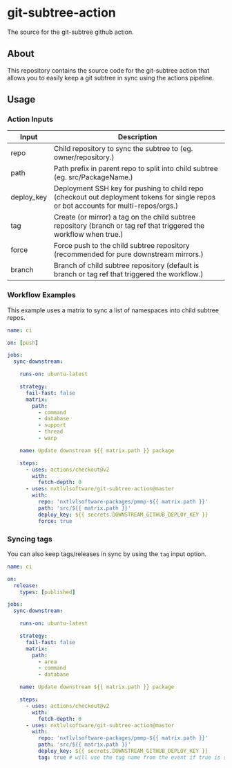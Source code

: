 # git-subtree-action
The source for the git-subtree github action.

## About
This repository contains the source code for the git-subtree action that allows you to easily keep a git subtree in sync
using the actions pipeline.

## Usage

### Action Inputs
| Input        | Description                                                                                                                         |
| ------------ | -------------------------------------------------------------------------------------                                               |
| repo         | Child repository to sync the subtree to (eg. owner/repository.)                                                                     |
| path         | Path prefix in parent repo to split into child subtree (eg. src/PackageName.)                                                       |
| deploy_key   | Deployment SSH key for pushing to child repo (checkout out deployment tokens for single repos or bot accounts for multi-repos/orgs.)|
| tag          | Create (or mirror) a tag on the child subtree repository (branch or tag ref that triggered the workflow when true.)                |
| force        | Force push to the child subtree repository (recommended for pure downstream mirrors.)                                               |
| branch       | Branch of child subtree repository (default is branch or tag ref that triggered the workflow.)                                      |


### Workflow Examples
This example uses a matrix to sync a list of namespaces into child subtree repos.

```yaml
name: ci

on: [push]

jobs:
  sync-downstream:

    runs-on: ubuntu-latest

    strategy:
      fail-fast: false
      matrix:
        path:
          - command
          - database
          - support
          - thread
          - warp

    name: Update downstream ${{ matrix.path }} package

    steps:
      - uses: actions/checkout@v2
        with:
          fetch-depth: 0
      - uses: nxtlvlsoftware/git-subtree-action@master
        with:
          repo: 'nxtlvlsoftware-packages/pmmp-${{ matrix.path }}'
          path: 'src/${{ matrix.path }}'
          deploy_key: ${{ secrets.DOWNSTREAM_GITHUB_DEPLOY_KEY }}
          force: true
```

### Syncing tags
You can also keep tags/releases in sync by using the `tag` input option.

```yaml
name: ci

on:
  release:
    types: [published]

jobs:
  sync-downstream:

    runs-on: ubuntu-latest

    strategy:
      fail-fast: false
      matrix:
        path:
          - area
          - command
          - database

    name: Update downstream ${{ matrix.path }} package

    steps:
      - uses: actions/checkout@v2
        with:
          fetch-depth: 0
      - uses: nxtlvlsoftware/git-subtree-action@master
        with:
          repo: 'nxtlvlsoftware-packages/pmmp-${{ matrix.path }}'
          path: 'src/${{ matrix.path }}'
          deploy_key: ${{ secrets.DOWNSTREAM_GITHUB_DEPLOY_KEY }}
          tag: true # will use the tag name from the event if true is specified
```